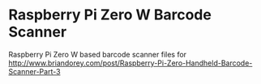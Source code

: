 # Raspberry Pi Zero W Barcode Scanner
Raspberry Pi Zero W based barcode scanner files for http://www.briandorey.com/post/Raspberry-Pi-Zero-Handheld-Barcode-Scanner-Part-3
